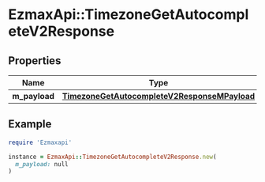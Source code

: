 # EzmaxApi::TimezoneGetAutocompleteV2Response

## Properties

| Name | Type | Description | Notes |
| ---- | ---- | ----------- | ----- |
| **m_payload** | [**TimezoneGetAutocompleteV2ResponseMPayload**](TimezoneGetAutocompleteV2ResponseMPayload.md) |  |  |

## Example

```ruby
require 'Ezmaxapi'

instance = EzmaxApi::TimezoneGetAutocompleteV2Response.new(
  m_payload: null
)
```

